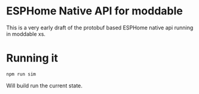 ESPHome Native API for moddable
===
This is a very early draft of the protobuf based ESPHome native api running in moddable xs.

# Running it
```bash
npm run sim 
```

Will build run the current state. 

